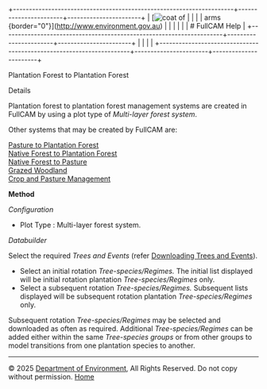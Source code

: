 +---------------------------------------------------------------------+-----------------------+-----------------------+
| [![coat of                                                          |                       | [](index.htm)         |
| arms](imgs/coa_env.png){border="0"}](http://www.environment.gov.au) |                       |                       |
|                                                                     |                       | # FullCAM Help        |
+---------------------------------------------------------------------+-----------------------+-----------------------+
|                                                                     |                       |                       |
+---------------------------------------------------------------------+-----------------------+-----------------------+

Plantation Forest to Plantation Forest

Details

Plantation forest to plantation forest management systems are created in
FullCAM by using a plot type of *Multi-layer forest system*.

Other systems that may be created by FullCAM are:

[Pasture to Plantation
Forest](228_Pasture%20to%20Plantation%20Forest.htm)\
[Native Forest to Plantation
Forest](230_Native%20Forest%20to%20Plantation%20Forest.htm)\
[Native Forest to Pasture](231_Native%20Forest%20to%20Pasture.htm)\
[Grazed Woodland](232_Grazed%20Woodland.htm)\
[Crop and Pasture Management](233_Crop%20and%20Pasture%20Management.htm)

**Method**

*Configuration*

- Plot Type : Multi-layer forest system.

*Databuilder*

Select the required *Trees and Events* (refer [Downloading Trees and
Events](208_Downloading%20Trees%20and%20Events.htm)).

- Select an initial rotation *Tree-species/Regimes.* The initial list
  displayed will be initial rotation plantation *Tree-species/Regimes*
  only.
- Select a subsequent rotation *Tree-species/Regimes.* Subsequent lists
  displayed will be subsequent rotation plantation
  *Tree-species/Regimes* only.

Subsequent rotation *Tree-species/Regimes* may be selected and
downloaded as often as required. Additional *Tree-species/Regimes* can
be added either within the same *Tree-species groups* or from other
groups to model transitions from one plantation species to another.

------------------------------------------------------------------------

© 2025 [Department of
Environment](http://www.environment.gov.au "Department of Environment"),
All Rights Reserved. Do not copy without permission.
[Home](index.htm "help index")
